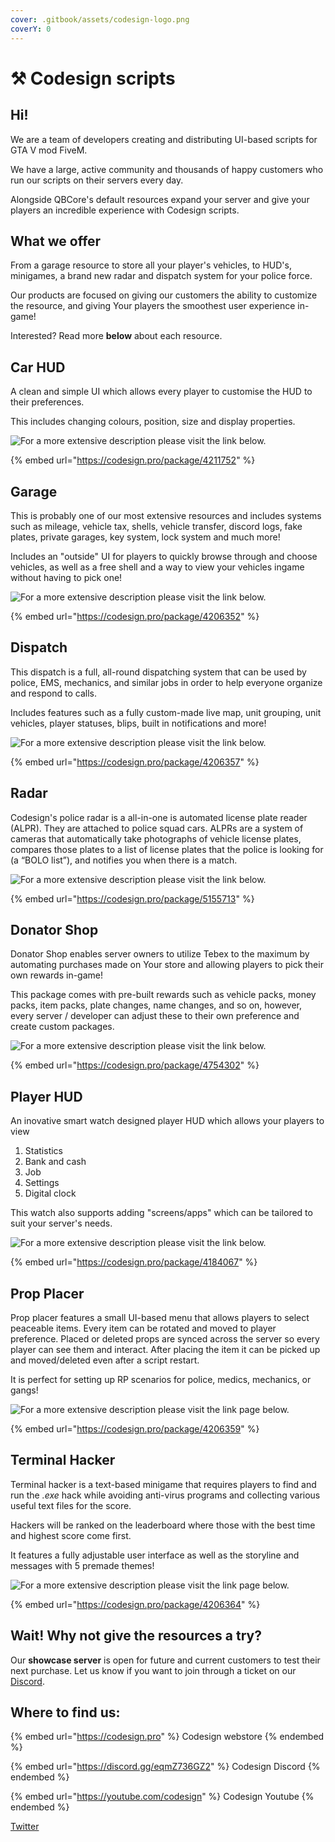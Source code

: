```yaml
---
cover: .gitbook/assets/codesign-logo.png
coverY: 0
---
```


# ⚒ Codesign scripts

## Hi!

We are a team of developers creating and distributing UI-based scripts for GTA V mod FiveM.

We have a large, active community and thousands of happy customers who run our scripts on their servers every day.

Alongside QBCore's default resources expand your server and give your players an incredible experience with Codesign scripts.

## What we offer

From a garage resource to store all your player's vehicles, to HUD's, minigames, a brand new radar and dispatch system for your police force.

Our products are focused on giving our customers the ability to customize the resource, and giving Your players the smoothest user experience in-game!

Interested? Read more **below** about each resource.

## Car HUD

A clean and simple UI which allows every player to customise the HUD to their preferences.

This includes changing colours, position, size and display properties.&#x20;

![For a more extensive description please visit the link below.](.gitbook/assets/carhud.png)

{% embed url="https://codesign.pro/package/4211752" %}

## Garage

This is probably one of our most extensive resources and includes systems such as mileage, vehicle tax, shells, vehicle transfer, discord logs, fake plates, private garages, key system, lock system and much more!

Includes an "outside" UI for players to quickly browse through and choose vehicles, as well as a free shell and a way to view your vehicles ingame without having to pick one!

![For a more extensive description please visit the link below.](<.gitbook/assets/garage (1).png>)

{% embed url="https://codesign.pro/package/4206352" %}

## Dispatch

This dispatch is a full, all-round dispatching system that can be used by police, EMS, mechanics, and similar jobs in order to help everyone organize and respond to calls.

Includes features such as a fully custom-made live map, unit grouping, unit vehicles, player statuses, blips, built in notifications and more!

![For a more extensive description please visit the link below.](.gitbook/assets/dispatch.png)

{% embed url="https://codesign.pro/package/4206357" %}

## Radar

Codesign's police radar is a all-in-one is automated license plate reader (ALPR). They are attached to police squad cars. ALPRs are a system of cameras that automatically take photographs of vehicle license plates, compares those plates to a list of license plates that the police is looking for (a “BOLO list”), and notifies you when there is a match.

![For a more extensive description please visit the link below.](.gitbook/assets/radar.png)

{% embed url="https://codesign.pro/package/5155713" %}

## Donator Shop

Donator Shop enables server owners to utilize Tebex to the maximum by automating purchases made on Your store and allowing players to pick their own rewards in-game!

This package comes with pre-built rewards such as vehicle packs, money packs, item packs, plate changes, name changes, and so on, however, every server / developer can adjust these to their own preference and create custom packages.

![For a more extensive description please visit the link below.](.gitbook/assets/donatorshop.png)

{% embed url="https://codesign.pro/package/4754302" %}

## Player HUD

An inovative smart watch designed player HUD which allows your players to view

1. Statistics
2. Bank and cash
3. Job
4. Settings
5. Digital clock

This watch also supports adding "screens/apps" which can be tailored to suit your server's needs.

![For a more extensive description please visit the link below.](.gitbook/assets/playerhud.png)

{% embed url="https://codesign.pro/package/4184067" %}

## Prop Placer

Prop placer features a small UI-based menu that allows players to select peaceable items. Every item can be rotated and moved to player preference. Placed or deleted props are synced across the server so every player can see them and interact. After placing the item it can be picked up and moved/deleted even after a script restart.

It is perfect for setting up RP scenarios for police, medics, mechanics, or gangs!

![For a more extensive description please visit the link page below.](.gitbook/assets/propplacer.png)

{% embed url="https://codesign.pro/package/4206359" %}

## Terminal Hacker

Terminal hacker is a text-based minigame that requires players to find and run the _.exe_ hack while avoiding anti-virus programs and collecting various useful text files for the score.

Hackers will be ranked on the leaderboard where those with the best time and highest score come first.

It features a fully adjustable user interface as well as the storyline and messages with 5 premade themes!

![For a more extensive description please visit the link page below.](<.gitbook/assets/52WbHs1\[1] (1) (1) (1).png>)

{% embed url="https://codesign.pro/package/4206364" %}

## Wait! Why not give the resources a try?

Our **showcase server** is open for future and current customers to test their next purchase. Let us know if you want to join through a ticket on our [Discord](https://discord.gg/eqmZ736GZ2).

## Where to find us:

{% embed url="https://codesign.pro" %}
Codesign webstore
{% endembed %}

{% embed url="https://discord.gg/eqmZ736GZ2" %}
Codesign Discord
{% endembed %}

{% embed url="https://youtube.com/codesign" %}
Codesign Youtube
{% endembed %}

[Twitter](https://twitter.com/codesignscripts)

